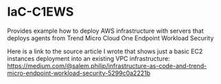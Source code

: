 # IaC-C1EWS
Provides example how to deploy AWS infrastructure with servers that deploys agents from Trend Micro Cloud One Endpoint Workload Security

Here is a link to the source article I wrote that shows just a basic EC2 instances deployment into an existing VPC infrastructure: https://medium.com/@salem.philip/infrastructure-as-code-and-trend-micro-endpoint-workload-security-5299c0a2221b
